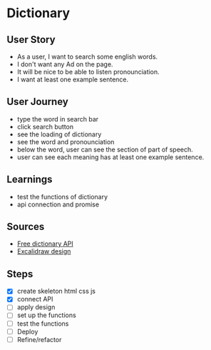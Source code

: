 # Dictionary

## User Story
- As a user, I want to search some english words.
- I don't want any Ad on the page.
- It will be nice to be able to listen pronounciation.
- I want at least one example sentence.

## User Journey
- type the word in search bar
- click search button
- see the loading of dictionary
- see the word and pronounciation
- below the word, user can see the section of part of speech.
- user can see each meaning has at least one example sentence.

## Learnings
- test the functions of dictionary
- api connection and promise

## Sources
- [Free dictionary API](https://dictionaryapi.dev/)
- [Excalidraw design](https://excalidraw.com/#json=lCcaCu3jr-1KoD6Sz7rKK,t93nSQDMoJ08uX-Sydmosw)

## Steps

- [x] create skeleton html css js
- [x] connect API
- [ ] apply design
- [ ] set up the functions
- [ ] test the functions
- [ ] Deploy
- [ ] Refine/refactor
